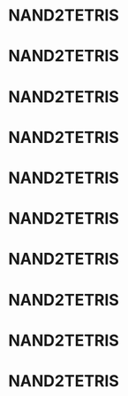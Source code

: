 # NAND2TETRIS
# NAND2TETRIS
# NAND2TETRIS
# NAND2TETRIS
# NAND2TETRIS
# NAND2TETRIS
# NAND2TETRIS
# NAND2TETRIS
# NAND2TETRIS
# NAND2TETRIS
